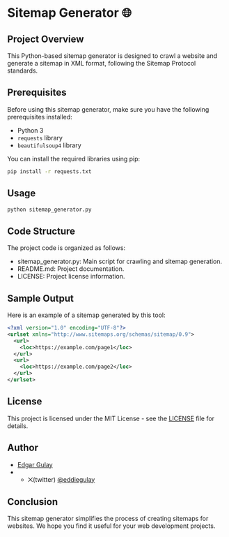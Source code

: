 # Sitemap Generator 🌐

## Project Overview

This Python-based sitemap generator is designed to crawl a website and generate a sitemap in XML format, following the Sitemap Protocol standards.

## Prerequisites

Before using this sitemap generator, make sure you have the following prerequisites installed:

- Python 3
- `requests` library
- `beautifulsoup4` library

You can install the required libraries using pip:

```bash
pip install -r requests.txt
```

## Usage
```bash
python sitemap_generator.py
```

## Code Structure
The project code is organized as follows:

- sitemap_generator.py: Main script for crawling and sitemap generation.
- README.md: Project documentation.
- LICENSE: Project license information.

## Sample Output
Here is an example of a sitemap generated by this tool:

```xml
<?xml version="1.0" encoding="UTF-8"?>
<urlset xmlns="http://www.sitemaps.org/schemas/sitemap/0.9">
  <url>
    <loc>https://example.com/page1</loc>
  </url>
  <url>
    <loc>https://example.com/page2</loc>
  </url>
</urlset>
```

## License

This project is licensed under the MIT License - see the [LICENSE](LICENSE) file for details.


## Author

- [Edgar Gulay](github.com/eddiegulay)
- - ⨉(twitter) [@eddiegulay](https://twitter.com/eddiegulay)

## Conclusion
This sitemap generator simplifies the process of creating sitemaps for websites. We hope you find it useful for your web development projects.
